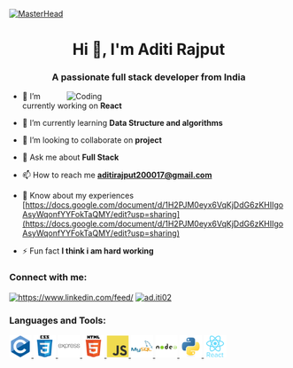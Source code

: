 [![MasterHead](https://1.bp.blogspot.com/-7A4WynwLsMw/XbBpCXG8fHI/AAAAAAAAMt4/uOa1bpLskYgrwGbllhSu2SDj_Mig8SXJQCLcBGAsYHQ/s1600/2000_600px.gif)](https://img.freepik.com/free-vector/female-programmer-doing-her-job-office_23-2148274929.jpg?size=338&ext=jpg&ga=GA1.1.2037630155.1673608380&semt=ais)

<h1 align="center">Hi 👋, I'm Aditi Rajput</h1>
<h3 align="center">A passionate full stack developer from India</h3>
<img align="right" alt="Coding"  width="400" src= "https://img.freepik.com/free-vector/female-programmer-doing-her-job-office_23-2148274929.jpg?size=338&ext=jpg&ga=GA1.1.2037630155.1673608380&semt=ais"/>

- 🔭 I’m currently working on **React**

- 🌱 I’m currently learning **Data Structure and algorithms**

- 👯 I’m looking to collaborate on **project**

- 💬 Ask me about **Full Stack**

- 📫 How to reach me **aditirajput200017@gmail.com**

- 📄 Know about my experiences [https://docs.google.com/document/d/1H2PJM0eyx6VqKjDdG6zKHIIgoAsyWqonfYYFokTaQMY/edit?usp=sharing](https://docs.google.com/document/d/1H2PJM0eyx6VqKjDdG6zKHIIgoAsyWqonfYYFokTaQMY/edit?usp=sharing)

- ⚡ Fun fact **I think i am hard working**

<h3 align="left">Connect with me:</h3>
<p align="left">
<a href="https://www.linkedin.com/public-profile/settings?trk=d_flagship3_profile_self_view_public_profile" target="blank"><img align="center" src="https://raw.githubusercontent.com/rahuldkjain/github-profile-readme-generator/master/src/images/icons/Social/linked-in-alt.svg" alt="https://www.linkedin.com/feed/" height="30" width="40" /></a>
<a href="https://instagram.com/ad.iti02" target="blank"><img align="center" src="https://raw.githubusercontent.com/rahuldkjain/github-profile-readme-generator/master/src/images/icons/Social/instagram.svg" alt="ad.iti02" height="30" width="40" /></a>
</p>

<h3 align="left">Languages and Tools:</h3>
<p align="left"> <a href="https://www.cprogramming.com/" target="_blank" rel="noreferrer"> <img src="https://raw.githubusercontent.com/devicons/devicon/master/icons/c/c-original.svg" alt="c" width="40" height="40"/> </a> <a href="https://www.w3schools.com/css/" target="_blank" rel="noreferrer"> <img src="https://raw.githubusercontent.com/devicons/devicon/master/icons/css3/css3-original-wordmark.svg" alt="css3" width="40" height="40"/> </a> <a href="https://expressjs.com" target="_blank" rel="noreferrer"> <img src="https://raw.githubusercontent.com/devicons/devicon/master/icons/express/express-original-wordmark.svg" alt="express" width="40" height="40"/> </a> <a href="https://www.w3.org/html/" target="_blank" rel="noreferrer"> <img src="https://raw.githubusercontent.com/devicons/devicon/master/icons/html5/html5-original-wordmark.svg" alt="html5" width="40" height="40"/> </a> <a href="https://developer.mozilla.org/en-US/docs/Web/JavaScript" target="_blank" rel="noreferrer"> <img src="https://raw.githubusercontent.com/devicons/devicon/master/icons/javascript/javascript-original.svg" alt="javascript" width="40" height="40"/> </a> <a href="https://www.mysql.com/" target="_blank" rel="noreferrer"> <img src="https://raw.githubusercontent.com/devicons/devicon/master/icons/mysql/mysql-original-wordmark.svg" alt="mysql" width="40" height="40"/> </a> <a href="https://nodejs.org" target="_blank" rel="noreferrer"> <img src="https://raw.githubusercontent.com/devicons/devicon/master/icons/nodejs/nodejs-original-wordmark.svg" alt="nodejs" width="40" height="40"/> </a> <a href="https://www.python.org" target="_blank" rel="noreferrer"> <img src="https://raw.githubusercontent.com/devicons/devicon/master/icons/python/python-original.svg" alt="python" width="40" height="40"/> </a> <a href="https://reactjs.org/" target="_blank" rel="noreferrer"> <img src="https://raw.githubusercontent.com/devicons/devicon/master/icons/react/react-original-wordmark.svg" alt="react" width="40" height="40"/> </a> </p>
